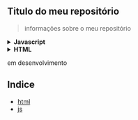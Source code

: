 ## Titulo do meu repositório

> informações sobre o meu repositório

<details>
  <summary><b>Javascript</b></summary>

  - [app.js](app.js)
</details>

<details>
  <summary><b>HTML</b></summary>

  - [HTML](index.html)
</details>


em desenvolvimento

## Indice

* [html](https://github.com/dominicTorresmo/Meu-repositorio/blob/main/index.html)
* [js](https://github.com/dominicTorresmo/Meu-repositorio/blob/main/app.js)
